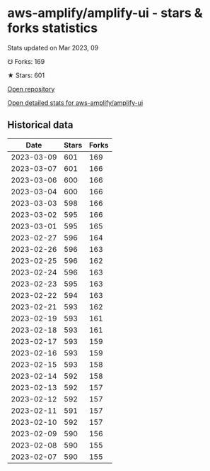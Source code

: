 # aws-amplify/amplify-ui - stars & forks statistics

Stats updated on Mar 2023, 09

☋ Forks: 169

★ Stars: 601

[Open repository](https://github.com/aws-amplify/amplify-ui)

[Open detailed stats for aws-amplify/amplify-ui](https://reviewgithub.com/rep/aws-amplify/amplify-ui)

## Historical data
| Date | Stars | Forks |
|------|-------|-------|
| 2023-03-09 | 601 | 169 | 
| 2023-03-07 | 601 | 166 | 
| 2023-03-06 | 600 | 166 | 
| 2023-03-04 | 600 | 166 | 
| 2023-03-03 | 598 | 166 | 
| 2023-03-02 | 595 | 166 | 
| 2023-03-01 | 595 | 165 | 
| 2023-02-27 | 596 | 164 | 
| 2023-02-26 | 596 | 163 | 
| 2023-02-25 | 596 | 162 | 
| 2023-02-24 | 596 | 163 | 
| 2023-02-23 | 595 | 163 | 
| 2023-02-22 | 594 | 163 | 
| 2023-02-21 | 593 | 162 | 
| 2023-02-19 | 593 | 161 | 
| 2023-02-18 | 593 | 161 | 
| 2023-02-17 | 593 | 159 | 
| 2023-02-16 | 593 | 159 | 
| 2023-02-15 | 593 | 158 | 
| 2023-02-14 | 592 | 158 | 
| 2023-02-13 | 592 | 157 | 
| 2023-02-12 | 592 | 157 | 
| 2023-02-11 | 591 | 157 | 
| 2023-02-10 | 592 | 157 | 
| 2023-02-09 | 590 | 156 | 
| 2023-02-08 | 590 | 155 | 
| 2023-02-07 | 590 | 155 | 

